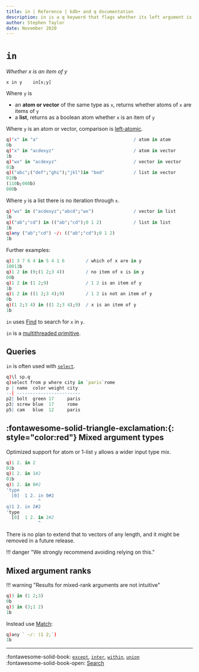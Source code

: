 ```yaml
---
title: in | Reference | kdb+ and q documentation
description: in is a q keyword that flags whether its left argument is an item in its right argument.
author: Stephen Taylor
date: November 2020
---
```

# `in`


_Whether x is an item of y_


```syntax
x in y    in[x;y]
```

Where `y` is 

-   an **atom or vector** of the same type as `x`, returns whether atoms of `x` are items of `y`
-   a **list**, returns as a boolean atom whether `x` is an item of `y`

Where `y` is an atom or vector, comparison is [left-atomic](../basics/glossary.md#left-atomic-function).

```q
q)"x" in "a"                                    / atom in atom
0b
q)"x" in "acdexyz"                              / atom in vector
1b
q)"wx" in "acdexyz"                             / vector in vector
01b
q)("abc";("def";"ghi");"jkl")in "bed"           / list in vector
010b
(110b;000b)
000b
```

Where `y` is a list there is no iteration through `x`.

```q
q)"wx" in ("acdexyz";"abcd";"wx")               / vector in list
1b
q)("ab";"cd") in (("ab";"cd");0 1 2)            / list in list
1b
q)any ("ab";"cd") ~/: (("ab";"cd");0 1 2)
1b
```

Further examples:

```q
q)1 3 7 6 4 in 5 4 1 6        / which of x are in y
10011b
q)1 2 in (9;(1 2;3 4))        / no item of x is in y
00b
q)1 2 in (1 2;9)              / 1 2 is an item of y
1b
q)1 2 in ((1 2;3 4);9)        / 1 2 is not an item of y
0b
q)(1 2;3 4) in ((1 2;3 4);9)  / x is an item of y
1b
```

`in` uses [Find](find.md) to search for `x` in `y`.

`in` is a [multithreaded primitive](../kb/mt-primitives.md).


## Queries

`in` is often used with [`select`](select.md).

```q
q)\l sp.q
q)select from p where city in `paris`rome
p | name  color weight city
--| ------------------------
p2| bolt  green 17     paris
p3| screw blue  17     rome
p5| cam   blue  12     paris
```


## :fontawesome-solid-triangle-exclamation:{: style="color:red"} Mixed argument types

Optimized support for atom or 1-list `y` allows a wider input type mix.

```q
q)1 2. in 2
01b
q)1 2. in 1#2
01b
q)1 2. in 0#2
'type
  [0]  1 2. in 0#2
            ^
q)1 2. in 2#2
'type
  [0]  1 2. in 2#2
            ^
```

There is no plan to extend that to vectors of any length, and it might be removed in a future release.

!!! danger "We strongly recommend avoiding relying on this."



## Mixed argument ranks

!!! warning "Results for mixed-rank arguments are not intuitive"

```q
q)3 in (1 2;3)
0b
q)3 in (3;1 2)
1b
```

Instead use [Match](match.md):

```q
q)any ` ~/: (1 2;`)
1b
```



----
:fontawesome-solid-book:
[`except`](except.md),
[`inter`](inter.md),
[`within`](within.md),
[`union`](union.md)
<br>
:fontawesome-solid-book-open:
[Search](../basics/by-topic.md#search)

